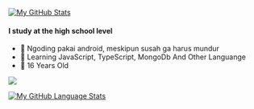 
[![My GitHub Stats](https://github-readme-stats.vercel.app/api/?username=Fau-Zan&count_private=true&theme=tokyonight&showicons=true)]()

#### I study at the high school level
- 🔭 Ngoding pakai android, meskipun susah ga harus mundur
- 🌱 Learning JavaScript, TypeScript, MongoDb And Other Languange
- 👯 16 Years Old

![](https://img.shields.io/badge/Fauzan-Huskar-informational?style=flat&logo=<LOGO_NAME>&logoColor=white&color=2bbc8a)


[![My GitHub Language Stats](https://github-readme-stats.vercel.app/api/top-langs/?username=Fau-Zan&langs_count=5&theme=tokyonight)]()
